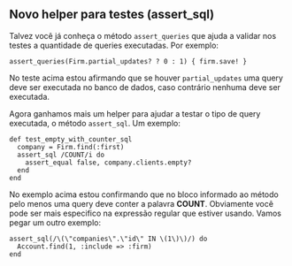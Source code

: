 ## Novo helper para testes (assert\_sql)

Talvez você já conheça o método `assert_queries` que ajuda a validar nos testes a quantidade de queries executadas. Por exemplo:

	assert_queries(Firm.partial_updates? ? 0 : 1) { firm.save! }

No teste acima estou afirmando que se houver `partial_updates` uma query deve ser executada no banco de dados, caso contrário nenhuma deve ser executada.

Agora ganhamos mais um helper para ajudar a testar o tipo de query executada, o método `assert_sql`. Um exemplo:

	def test_empty_with_counter_sql
	  company = Firm.find(:first)
	  assert_sql /COUNT/i do
	    assert_equal false, company.clients.empty?
	  end
	end

No exemplo acima estou confirmando que no bloco informado ao método pelo menos uma query deve conter a palavra **COUNT**. Obviamente você pode ser mais especifico na expressão regular que estiver usando. Vamos pegar um outro exemplo:

	assert_sql(/\(\"companies\".\"id\" IN \(1\)\)/) do
	  Account.find(1, :include => :firm)
	end
